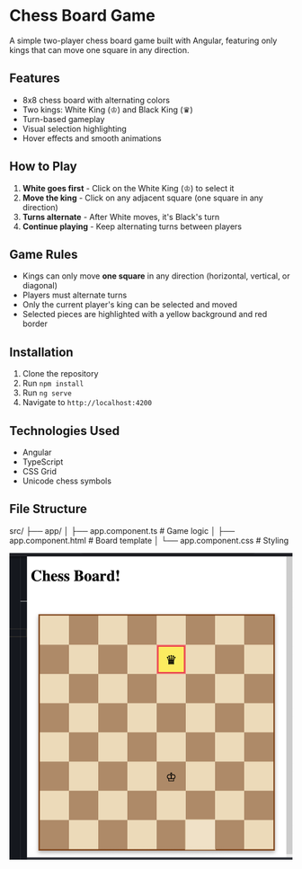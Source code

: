# Chess Board Game

A simple two-player chess board game built with Angular, featuring only kings that can move one square in any direction.

## Features

- 8x8 chess board with alternating colors
- Two kings: White King (♔) and Black King (♛)
- Turn-based gameplay
- Visual selection highlighting
- Hover effects and smooth animations

## How to Play

1. **White goes first** - Click on the White King (♔) to select it
2. **Move the king** - Click on any adjacent square (one square in any direction)
3. **Turns alternate** - After White moves, it's Black's turn
4. **Continue playing** - Keep alternating turns between players

## Game Rules

- Kings can only move **one square** in any direction (horizontal, vertical, or diagonal)
- Players must alternate turns
- Only the current player's king can be selected and moved
- Selected pieces are highlighted with a yellow background and red border

## Installation

1. Clone the repository
2. Run `npm install`
3. Run `ng serve`
4. Navigate to `http://localhost:4200`

## Technologies Used

- Angular
- TypeScript
- CSS Grid
- Unicode chess symbols

## File Structure
src/
├── app/
│ ├── app.component.ts # Game logic
│ ├── app.component.html # Board template
│ └── app.component.css # Styling



![Alt text](image.png)


